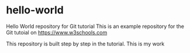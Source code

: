 # hello-world
Hello World repository for Git tutorial
This is an example repository for the Git tutoial on https://www.w3schools.com

This repository is built step by step in the tutorial.
This is my work
